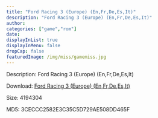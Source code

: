```yaml
---
title: "Ford Racing 3 (Europe) (En,Fr,De,Es,It)"
description: "Ford Racing 3 (Europe) (En,Fr,De,Es,It)"
author: 
categories: ["game","rom"]
date: 
displayInList: true
displayInMenu: false
dropCap: false
featuredImage: /img/miss/gamemiss.jpg
---
```


Description: Ford Racing 3 (Europe) (En,Fr,De,Es,It)

Download: <a style="text-decoration:underline;" href="https://mega.nz/#!HSAkwARD!RZAwSvutubzA_UD99WV-oVd2x2Gh3vbL6q0YhhXORYA" target = "_blank" rel = "nofollow" > Ford Racing 3 (Europe) (En,Fr,De,Es,It)</a>

Size: 4194304

MD5: 3CECCC2582E3C35C5D729AE508DD465F

